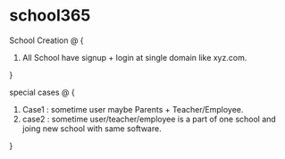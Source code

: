 # school365

School Creation @ {

1. All School have signup + login at single domain like xyz.com.

}

special cases @ {

1.  Case1 : sometime user maybe Parents + Teacher/Employee.
2.  case2 : sometime user/teacher/employee is a part of one school and joing new school with same software.

}
